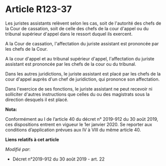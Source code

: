 # Article R123-37

Les juristes assistants relèvent selon les cas, soit de l'autorité des chefs de la Cour de cassation, soit de celle des chefs
de la cour d'appel ou du tribunal supérieur d'appel dans le ressort duquel ils exercent.

A la Cour de cassation, l'affectation du juriste assistant est prononcée par les chefs de la Cour.

A la cour d'appel et au tribunal supérieur d'appel, l'affectation du juriste assistant est prononcée par les chefs de la cour
ou du tribunal.

Dans les autres juridictions, le juriste assistant est placé par les chefs de la cour d'appel auprès d'un chef de
juridiction, qui prononce son affectation.

Dans l'exercice de ses fonctions, le juriste assistant ne peut recevoir ni solliciter d'autres instructions que celles du ou
des magistrats sous la direction desquels il est placé.

**Nota:**

Conformément au I de l’article 40 du décret n° 2019-912 du 30 août 2019, ces dispositions entrent en vigueur le 1er janvier
2020. Se reporter aux conditions d’application prévues aux IV à VIII du même article 40.

**Liens relatifs à cet article**

_Modifié par_:

  - Décret n°2019-912 du 30 août 2019 - art. 22
